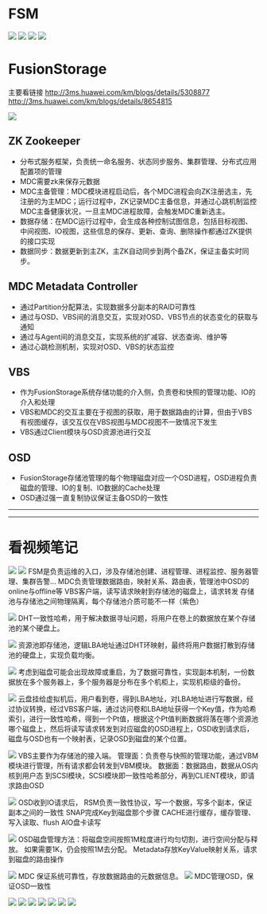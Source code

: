 # FSM
![](./images/1721614043226_image.png)
![](./images/1721614480539_image.png)
![](./images/1721614536435_image.png)
![](./images/1721614828255_image.png)


# FusionStorage
主要看链接
http://3ms.huawei.com/km/blogs/details/5308877
http://3ms.huawei.com/km/blogs/details/8654815

![](./images/1721631904613_image.png)

## ZK Zookeeper
- 分布式服务框架，负责统一命名服务、状态同步服务、集群管理、分布式应用配置项的管理
- MDC需要zk来保存元数据
- MDC主备管理：MDC模块进程启动后，各个MDC进程会向ZK注册选主，先注册的为主MDC；运行过程中，ZK记录MDC主备信息，并通过心跳机制监控MDC主备健康状况，一旦主MDC进程故障，会触发MDC重新选主。
- 数据存储：在MDC运行过程中，会生成各种控制试图信息，包括目标视图、中间视图、IO视图，这些信息的保存、更新、查询、删除操作都通过ZK提供的接口实现
- 数据同步：数据更新到主ZK，主ZK自动同步到两个备ZK，保证主备实时同步。

## MDC Metadata Controller
- 通过Partition分配算法，实现数据多分副本的RAID可靠性
- 通过与OSD、VBS间的消息交互，实现对OSD、VBS节点的状态变化的获取与通知
- 通过与Agent间的消息交互，实现系统的扩减容、状态查询、维护等
- 通过心跳检测机制，实现对OSD、VBS的状态监控

## VBS
- 作为FusionStorage系统存储功能的介入侧，负责卷和快照的管理功能、IO的介入和处理
- VBS和MDC的交互主要在于视图的获取，用于数据路由的计算，但由于VBS有视图缓存，该交互仅在VBS视图与MDC视图不一致情况下发生
- VBS通过Client模块与OSD资源池进行交互

## OSD
- FusionStorage存储池管理的每个物理磁盘对应一个OSD进程，OSD进程负责磁盘的管理、IO的复制、IO数据的Cache处理
- OSD通过强一直复制协议保证主备OSD的一致性




---
---


# 看视频笔记
![](./images/1721614721141_image.png)
![](./images/1721616945084_image.png)
FSM是负责运维的入口，涉及存储池创建、进程管理、进程监控、服务器管理、集群告警...
MDC负责管理数据路由，映射关系、路由表，管理池中OSD的online与offline等
VBS客户端，读写请求映射到存储池的磁盘上，请求转发
存储池与存储池之间物理隔离，每个存储池介质可能不一样（紫色）

![](./images/1721617151178_image.png)
DHT一致性哈希，用于解决数据寻址问题，将用户在卷上的数据放在某个存储池的某个硬盘上。

![](./images/1721617277872_image.png)
资源池即存储池，逻辑LBA地址通过DHT环映射，最终将用户数据打散到存储池的硬盘上，实现负载均衡。

![](./images/1721617301009_image.png)
考虑到磁盘可能会出现故障或重启，为了数据可靠性，实现副本机制，一份数据放在多个服务器上，多个服务器是分布在多个机柜上，实现机柜级的备份。

![](./images/1721617660465_image.png)
云盘挂给虚拟机后，用户看到卷，得到LBA地址，对LBA地址进行写数据，经过协议转换，经过VBS客户端，通过访问卷和LBA地址获得一个Key值，作为哈希索引，进行一致性哈希，得到一个Pt值，根据这个Pt值判断数据将落在哪个资源池哪个磁盘上，然后将读写请求转发到对应磁盘的OSD进程上，OSD收到请求后，磁盘与OSD也有一个映射表，记录OSD到磁盘的某个位置。

![](./images/1721617679822_image.png)
VBS主要作为存储池的接入端。
管理面：负责卷与快照的管理功能，通过VBM模块进行管理，所有请求都会转发到VBM模块。
数据面：数据路由，数据从OS内核到用户态 到SCSI模块，SCSI模块即一致性哈希部分，再到CLIENT模块，即请求路由OSD

![](./images/1721617961339_image.png)
OSD收到IO请求后，
RSM负责一致性协议，写一个数据，写多个副本，保证副本之间的一致性
SNAP完成Key到磁盘那个步骤
CACHE进行缓存，缓存管理、写入读取、flush
AIO盘卡读写

![](./images/1721618117014_image.png)
OSD磁盘管理方法：将磁盘空间按照1M粒度进行均匀切割，进行空间分配与释放。
如果需要1K，仍会按照1M去分配。
Metadata存放KeyValue映射关系，请求到磁盘的路由操作

![](./images/1721618216009_image.png)
MDC 保证系统可靠性，存放数据路由的元数据信息。
![](./images/1721618402547_image.png)
MDC管理OSD，保证OSD一致性

![](./images/1721618470745_image.png)
![](./images/1721618670301_image.png)
![](./images/1721618825847_image.png)
![](./images/1721618915855_image.png)
![](./images/1721619032564_image.png)
![](./images/1721619178600_image.png)
![](./images/1721619299508_image.png)
